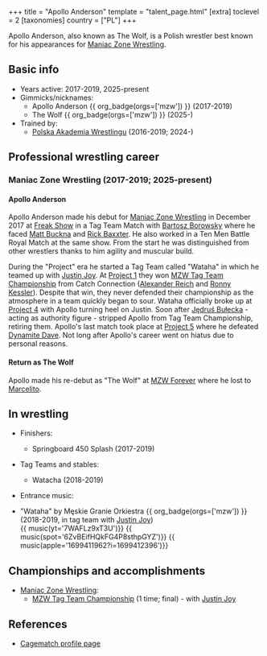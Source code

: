 +++
title = "Apollo Anderson"
template = "talent_page.html"
[extra]
toclevel = 2
[taxonomies]
country = ["PL"]
+++

Apollo Anderson, also known as The Wolf, is a Polish wrestler best known for his appearances for [Maniac Zone Wrestling](@/o/mzw.md).

## Basic info

* Years active: 2017-2019, 2025-present
* Gimmicks/nicknames:
  - Apollo Anderson {{ org_badge(orgs=['mzw']) }} (2017-2019)
  - The Wolf {{ org_badge(orgs=['mzw']) }} (2025-)
* Trained by:
  - [Polska Akademia Wrestlingu](@/o/paw.md) (2016-2019; 2024-)
 
## Professional wrestling career

### Maniac Zone Wrestling (2017-2019; 2025-present)

#### Apollo Anderson

Apollo Anderson made his debut for [Maniac Zone Wrestling](@/o/mzw.md) in December 2017 at [Freak Show](@/e/mzw/2017-12-02-mzw-freak-show.md) in a Tag Team Match with [Bartosz Borowsky](@/w/boro.md) where he faced [Matt Buckna](@/w/matt-buckna.md) and [Rick Baxxter](@/w/rick-baxxter.md). He also worked in a Ten Men Battle Royal Match at the same show. From the start he was distinguished from other wrestlers thanks to him agility and muscular build. 

During the "Project" era he started a Tag Team called "Wataha" in which he teamed up with [Justin Joy](@/w/justin-joy.md). At [Project 1](@/e/mzw/2018-10-13-mzw-project-1-new-beginning.md) they won [MZW Tag Team Championship](@/c/mzw-tag-team-championship.md) from Catch Connection ([Alexander Reich](@/w/alex-ace.md) and [Ronny Kessler](@/w/ronny-kessler.md)). Despite that win, they never defended their championship as the atmosphere in a team quickly began to sour. Wataha officially broke up at [Project 4](@/e/mzw/2019-03-23-mzw-project-4-open-your-eyes.md) with Apollo turning heel on Justin. Soon after [Jędruś Bułecka](@/w/jedrus-bulecka.md) - acting as authority figure - stripped Apollo from Tag Team Championship, retiring them. Apollo's last match took place at [Project 5](@/e/mzw/2019-06-01-mzw-project-5-hero.md) where he defeated [Dynamite Dave](@/w/dynamite-dave.md). Not long after Apollo's career went on hiatus due to personal reasons. 

#### Return as The Wolf 

Apollo made his re-debut as "The Wolf" at [MZW Forever](@/e/mzw/2025-03-29-mzw-forever.md) where he lost to [Marcelito](@/w/marcelito.md). 

## In wrestling

* Finishers:
  - Springboard 450 Splash (2017-2019)

* Tag Teams and stables:
  - Watacha (2018-2019)
 
* Entrance music:
 - "Wataha" by Męskie Granie Orkiestra
 {{ org_badge(orgs=['mzw']) }} (2018-2019, in tag team with [Justin Joy](@/w/justin-joy.md)) <br>
 {{ music(yt='7WAFLz9xT3U')}}
 {{ music(spot='6ZvBEifHQkFG4P8sthpGYZ')}}
 {{ music(apple='1699411962?i=1699412396')}}

## Championships and accomplishments

* [Maniac Zone Wrestling](@/o/mzw.md):
  - [MZW Tag Team Championship](@/c/mzw-tag-team-championship.md) (1 time; final) - with [Justin Joy](@/w/justin-joy.md)

## References

* [Cagematch profile page](https://www.cagematch.net/?id=2&nr=24667)
